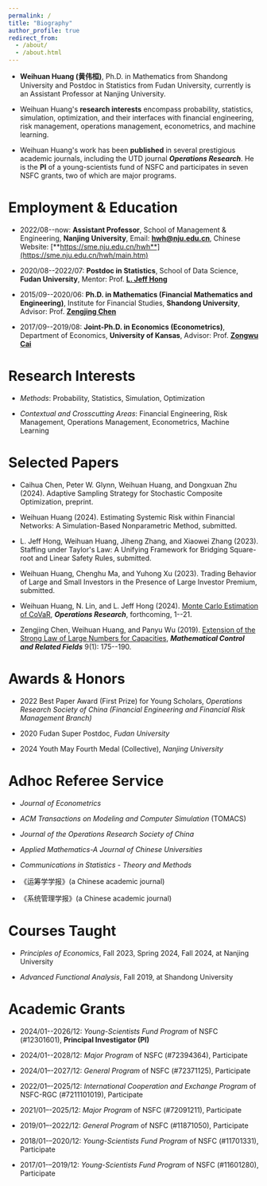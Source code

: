 ```yaml
---
permalink: /
title: "Biography"
author_profile: true
redirect_from: 
  - /about/
  - /about.html
---
```


- **Weihuan Huang (黄伟桓)**, Ph.D. in Mathematics from Shandong University and Postdoc in Statistics from Fudan University, currently is an Assistant Professor at Nanjing University. 

- Weihuan Huang's **research interests** encompass probability, statistics, simulation, optimization, and their interfaces with financial engineering, risk management, operations management, econometrics, and machine learning. 

- Weihuan Huang's work has been **published** in several prestigious academic journals, including the UTD journal ***Operations Research***. He is the **PI** of a young-scientists fund of NSFC and participates in seven NSFC grants, two of which are major programs.

Employment & Education
======

- 2022/08--now: **Assistant Professor**, School of Management & Engineering, **Nanjing University**, Email: [**hwh@nju.edu.cn**](mailto:hwh@nju.edu.cn), Chinese Website: [**https://sme.nju.edu.cn/hwh**](https://sme.nju.edu.cn/hwh/main.htm)

- 2020/08--2022/07: **Postdoc in Statistics**, School of Data Science, **Fudan University**, Mentor: Prof. [**L. Jeff Hong**](https://jeffhongliu.github.io)

- 2015/09--2020/06: **Ph.D. in Mathematics (Financial Mathematics and Engineering)**, Institute for Financial Studies, **Shandong University**, Advisor: Prof. [**Zengjing Chen**](http://mathfinance.sdu.edu.cn/sz/yjyjs1/czj_js.htm)

- 2017/09--2019/08: **Joint-Ph.D. in Economics (Econometrics)**, Department of Economics, **University of Kansas**, Advisor: Prof. [**Zongwu Cai**](https://zongwucai.github.io)

Research Interests
======

- *Methods*: Probability, Statistics, Simulation, Optimization
  
- *Contextual and Crosscutting Areas*: Financial Engineering, Risk Management, Operations Management, Econometrics, Machine Learning

Selected Papers
======

- Caihua Chen, Peter W. Glynn, Weihuan Huang, and Dongxuan Zhu (2024). Adaptive Sampling Strategy for Stochastic Composite Optimization, preprint. 

- Weihuan Huang (2024). Estimating Systemic Risk within Financial Networks: A Simulation-Based Nonparametric Method, submitted. 

- L. Jeff Hong, Weihuan Huang, Jiheng Zhang, and Xiaowei Zhang (2023). Staffing under Taylor's Law: A Unifying Framework for Bridging Square-root and Linear Safety Rules, submitted. 

- Weihuan Huang, Chenghu Ma, and Yuhong Xu (2023). Trading Behavior of Large and Small Investors in the Presence of Large Investor Premium, submitted. 

- Weihuan Huang, N. Lin, and L. Jeff Hong (2024). [Monte Carlo Estimation of CoVaR](https://doi.org/10.1287/opre.2023.0211), ***Operations Research***, forthcoming, 1--21.

- Zengjing Chen, Weihuan Huang, and Panyu Wu (2019). [Extension of the Strong Law of Large Numbers for Capacities](https://doi.org/10.3934/mcrf.2019010), ***Mathematical Control and Related Fields*** 9(1): 175--190.

Awards & Honors
======

- 2022 Best Paper Award (First Prize) for Young Scholars, *Operations Research Society of China (Financial Engineering and Financial Risk Management Branch)*
  
- 2020 Fudan Super Postdoc, *Fudan University*
  
- 2024 Youth May Fourth Medal (Collective), *Nanjing University*

Adhoc Referee Service
======

- *Journal of Econometrics*
  
- *ACM Transactions on Modeling and Computer Simulation* (TOMACS)
  
- *Journal of the Operations Research Society of China*
  
- *Applied Mathematics-A Journal of Chinese Universities*
  
- *Communications in Statistics - Theory and Methods*
  
- 《运筹学学报》(a Chinese academic journal)
  
- 《系统管理学报》(a Chinese academic journal)

Courses Taught
======

- *Principles of Economics*, Fall 2023, Spring 2024, Fall 2024, at Nanjing University
  
- *Advanced Functional Analysis*, Fall 2019, at Shandong University

Academic Grants
======
- 2024/01--2026/12: *Young-Scientists Fund Program* of NSFC (#12301601), **Principal Investigator (PI)**
  
- 2024/01--2028/12: *Major Program* of NSFC (#72394364), Participate
  
- 2024/01–-2027/12: *General Program* of NSFC (#72371125), Participate
  
- 2022/01–-2025/12: *International Cooperation and Exchange Program* of NSFC-RGC (#7211101019), Participate
  
- 2021/01–-2025/12: *Major Program* of NSFC (#72091211), Participate
  
- 2019/01–-2022/12: *General Program* of NSFC (#11871050), Participate
  
- 2018/01-–2020/12: *Young-Scientists Fund Program* of NSFC (#11701331), Participate
  
- 2017/01-–2019/12: *Young-Scientists Fund Program* of NSFC (#11601280), Participate
